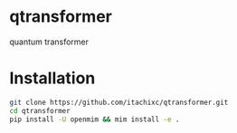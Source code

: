 # qtransformer
 quantum transformer

# Installation
```bash
git clone https://github.com/itachixc/qtransformer.git
cd qtransformer
pip install -U openmim && mim install -e .
```
